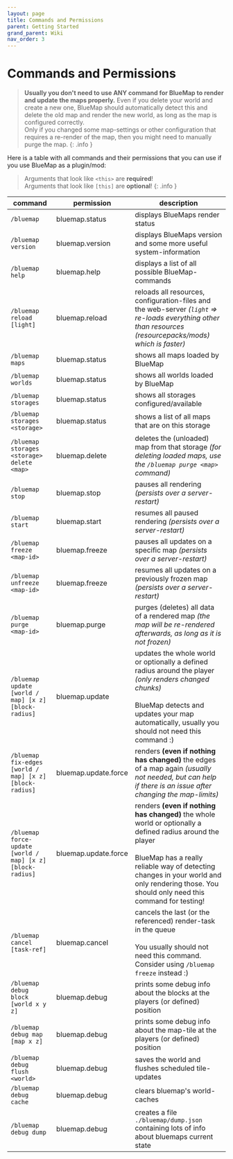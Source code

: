 ```yaml
---
layout: page
title: Commands and Permissions
parent: Getting Started
grand_parent: Wiki
nav_order: 3
---
```


# Commands and Permissions

> **Usually you don't need to use ANY command for BlueMap to render and update the maps properly.**
> Even if you delete your world and create a new one, BlueMap should automatically detect this and delete the old map
> and render the new world, as long as the map is configured correctly.  
> Only if you changed some map-settings or other configuration that requires a re-render of the map, then you might need
> to manually purge the map.
{: .info }

Here is a table with all commands and their permissions that you can use if you use BlueMap as a plugin/mod:

> Arguments that look like `<this>` are **required**!  
> Arguments that look like `[this]` are **optional**!
{: .info }

| command                                                    | permission           | description                                                                                                                                                                                                                                                     |
|------------------------------------------------------------|----------------------|-----------------------------------------------------------------------------------------------------------------------------------------------------------------------------------------------------------------------------------------------------------------|
| `/bluemap`                                                 | bluemap.status       | displays BlueMaps render status                                                                                                                                                                                                                                 |
| `/bluemap version`                                         | bluemap.version      | displays BlueMaps version and some more useful system-information                                                                                                                                                                                               |
| `/bluemap help`                                            | bluemap.help         | displays a list of all possible BlueMap-commands                                                                                                                                                                                                                |
| `/bluemap reload [light]`                                  | bluemap.reload       | reloads all resources, configuration-files and the web-server *(`light` => re-loads everything other than resources (resourcepacks/mods) which is faster)*                                                                                                      |
| `/bluemap maps`                                            | bluemap.status       | shows all maps loaded by BlueMap                                                                                                                                                                                                                                |
| `/bluemap worlds`                                          | bluemap.status       | shows all worlds loaded by BlueMap                                                                                                                                                                                                                              |
| `/bluemap storages`                                        | bluemap.status       | shows all storages configured/available                                                                                                                                                                                                                         |
| `/bluemap storages <storage>`                              | bluemap.status       | shows a list of all maps that are on this storage                                                                                                                                                                                                               |
| `/bluemap storages <storage> delete <map>`                 | bluemap.delete       | deletes the (unloaded) map from that storage *(for deleting loaded maps, use the `/bluemap purge <map>` command)*                                                                                                                                               |
| `/bluemap stop`                                            | bluemap.stop         | pauses all rendering *(persists over a server-restart)*                                                                                                                                                                                                         |
| `/bluemap start`                                           | bluemap.start        | resumes all paused rendering *(persists over a server-restart)*                                                                                                                                                                                                 |
| `/bluemap freeze <map-id>`                                 | bluemap.freeze       | pauses all updates on a specific map *(persists over a server-restart)*                                                                                                                                                                                         |
| `/bluemap unfreeze <map-id>`                               | bluemap.freeze       | resumes all updates on a previously frozen map *(persists over a server-restart)*                                                                                                                                                                               |
| `/bluemap purge <map-id>`                                  | bluemap.purge        | purges (deletes) all data of a rendered map *(the map will be re-rendered afterwards, as long as it is not frozen)*                                                                                                                                             |
| `/bluemap update [world / map] [x z] [block-radius]`       | bluemap.update       | updates the whole world or optionally a defined radius around the player *(only renders changed chunks)*<br><br>BlueMap detects and updates your map automatically, usually you should not need this command :)                                                 |
| `/bluemap fix-edges [world / map] [x z] [block-radius]`    | bluemap.update.force | renders **(even if nothing has changed)** the edges of a map again *(usually not needed, but can help if there is an issue after changing the map-limits)*                                                                                                      |
| `/bluemap force-update [world / map] [x z] [block-radius]` | bluemap.update.force | renders **(even if nothing has changed)** the whole world or optionally a defined radius around the player<br><br>BlueMap has a really reliable way of detecting changes in your world and only rendering those. You should only need this command for testing! |
| `/bluemap cancel [task-ref]`                               | bluemap.cancel       | cancels the last (or the referenced) render-task in the queue<br><br>You usually should not need this command. Consider using `/bluemap freeze` instead :)                                                                                                      |
| `/bluemap debug block [world x y z]`                       | bluemap.debug        | prints some debug info about the blocks at the players (or defined) position                                                                                                                                                                                    |
| `/bluemap debug map [map x z]`                             | bluemap.debug        | prints some debug info about the map-tile at the players (or defined) position                                                                                                                                                                                  |
| `/bluemap debug flush <world>`                             | bluemap.debug        | saves the world and flushes scheduled tile-updates                                                                                                                                                                                                              |
| `/bluemap debug cache`                                     | bluemap.debug        | clears bluemap's world-caches                                                                                                                                                                                                                                   |
| `/bluemap debug dump`                                      | bluemap.debug        | creates a file `./bluemap/dump.json` containing lots of info about bluemaps current state                                                                                                                                                                       |

